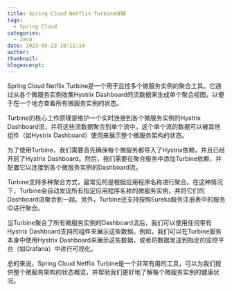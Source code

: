 ```yaml
---
title: Spring Cloud Netflix Turbine详解
tags:
  - Spring Cloud
categories:
  - Java
date: 2023-05-23 10:12:14
author:
thumbnail:
blogexcerpt:
---
```

Spring Cloud Netflix Turbine是一个用于监控多个微服务实例的聚合工具。它通过从各个微服务实例收集Hystrix Dashboard的流数据来生成单个聚合视图，以便于在一个地方查看所有微服务实例的状态。

Turbine的核心工作原理是维护一个实时连接到各个微服务实例的Hystrix Dashboard流，并将这些流数据聚合到单个流中。这个单个流的数据可以被其他组件（如Hystrix Dashboard）使用来展示整个微服务架构的状态。

为了使用Turbine，我们需要首先确保每个微服务都导入了Hystrix依赖，并且已经开启了Hystrix Dashboard。然后，我们需要在聚合服务中添加Turbine依赖，并配置它以连接到各个微服务实例的Dashboard流。

Turbine支持多种聚合方式，最常见的是根据应用程序名称进行聚合。在这种情况下，Turbine会自动发现所有指定应用程序名称的微服务实例，并将它们的Dashboard流聚合到一起。另外，Turbine还支持按照Eureka服务注册表中的服务ID进行聚合。

当Turbine聚合了所有微服务实例的Dashboard流后，我们可以使用任何带有Hystrix Dashboard支持的组件来展示这些数据。例如，我们可以在Turbine服务本身中使用Hystrix Dashboard来展示这些数据，或者将数据发送到指定的监控平台（如Grafana）中进行可视化。

总的来说，Spring Cloud Netflix Turbine是一个非常有用的工具，可以为我们提供整个微服务架构的状态概览，并帮助我们更好地了解每个微服务实例的健康状况。
